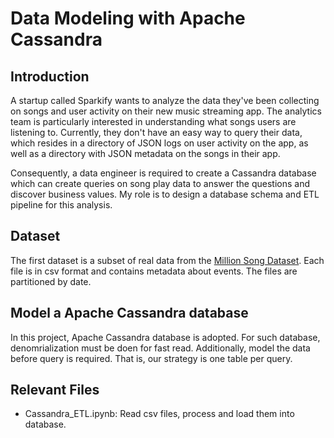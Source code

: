 # Data Modeling with Apache Cassandra
## Introduction
A startup called Sparkify wants to analyze the data they've been collecting on songs and user activity on their new music streaming app. The analytics team is particularly interested in understanding what songs users are listening to. Currently, they don't have an easy way to query their data, which resides in a directory of JSON logs on user activity on the app, as well as a directory with JSON metadata on the songs in their app.

Consequently, a data engineer is required to create a Cassandra database which can create queries on song play data to answer the questions and discover business values. My role is to design a database schema and ETL pipeline for this analysis.

## Dataset
The first dataset is a subset of real data from the [Million Song Dataset](https://labrosa.ee.columbia.edu/millionsong/). Each file is in csv format and contains metadata about events. The files are partitioned by date.

## Model a Apache Cassandra database
In this project, Apache Cassandra database is adopted. For such database, denomrialization must be doen for fast read. Additionally, model the data before query is required. That is, our strategy is one table per query.

## Relevant Files
* Cassandra_ETL.ipynb: Read csv files, process and load them into database.
